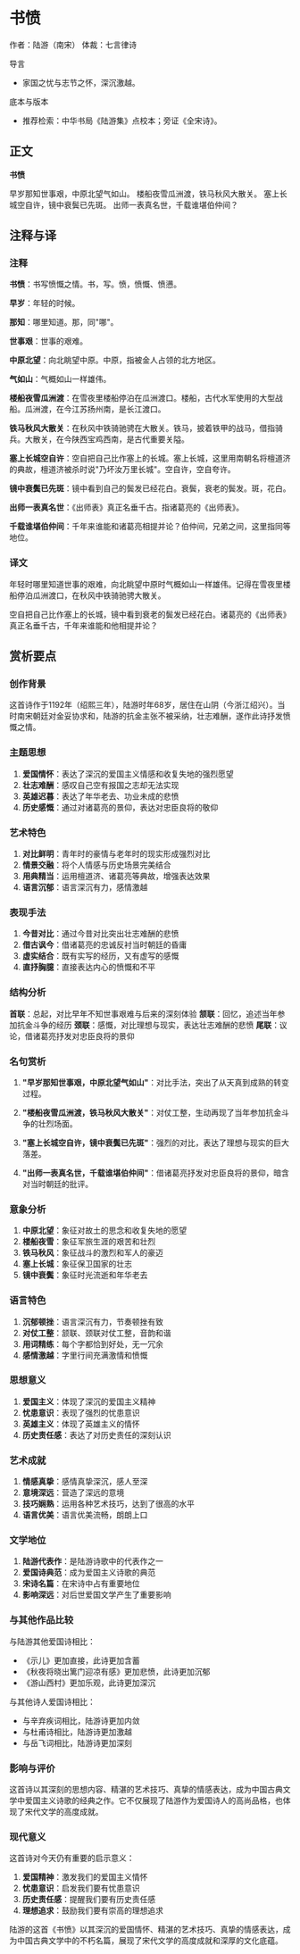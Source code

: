 # 书愤

作者：陆游（南宋）
体裁：七言律诗

导言
- 家国之忧与志节之怀，深沉激越。

底本与版本
- 推荐检索：中华书局《陆游集》点校本；旁证《全宋诗》。

## 正文

**书愤**

早岁那知世事艰，中原北望气如山。
楼船夜雪瓜洲渡，铁马秋风大散关。
塞上长城空自许，镜中衰鬓已先斑。
出师一表真名世，千载谁堪伯仲间？

## 注释与译

### 注释

**书愤**：书写愤慨之情。书，写。愤，愤慨、愤懑。

**早岁**：年轻的时候。

**那知**：哪里知道。那，同"哪"。

**世事艰**：世事的艰难。

**中原北望**：向北眺望中原。中原，指被金人占领的北方地区。

**气如山**：气概如山一样雄伟。

**楼船夜雪瓜洲渡**：在雪夜里楼船停泊在瓜洲渡口。楼船，古代水军使用的大型战船。瓜洲渡，在今江苏扬州南，是长江渡口。

**铁马秋风大散关**：在秋风中铁骑驰骋在大散关。铁马，披着铁甲的战马，借指骑兵。大散关，在今陕西宝鸡西南，是古代重要关隘。

**塞上长城空自许**：空自把自己比作塞上的长城。塞上长城，这里用南朝名将檀道济的典故，檀道济被杀时说"乃坏汝万里长城"。空自许，空自夸许。

**镜中衰鬓已先斑**：镜中看到自己的鬓发已经花白。衰鬓，衰老的鬓发。斑，花白。

**出师一表真名世**：《出师表》真正名垂千古。指诸葛亮的《出师表》。

**千载谁堪伯仲间**：千年来谁能和诸葛亮相提并论？伯仲间，兄弟之间，这里指同等地位。

### 译文

年轻时哪里知道世事的艰难，向北眺望中原时气概如山一样雄伟。记得在雪夜里楼船停泊瓜洲渡口，在秋风中铁骑驰骋大散关。

空自把自己比作塞上的长城，镜中看到衰老的鬓发已经花白。诸葛亮的《出师表》真正名垂千古，千年来谁能和他相提并论？

## 赏析要点

### 创作背景

这首诗作于1192年（绍熙三年），陆游时年68岁，居住在山阴（今浙江绍兴）。当时南宋朝廷对金妥协求和，陆游的抗金主张不被采纳，壮志难酬，遂作此诗抒发愤慨之情。

### 主题思想

1. **爱国情怀**：表达了深沉的爱国主义情感和收复失地的强烈愿望
2. **壮志难酬**：感叹自己空有报国之志却无法实现
3. **英雄迟暮**：表达了年华老去、功业未成的悲愤
4. **历史感慨**：通过对诸葛亮的景仰，表达对忠臣良将的敬仰

### 艺术特色

1. **对比鲜明**：青年时的豪情与老年时的现实形成强烈对比
2. **情景交融**：将个人情感与历史场景完美结合
3. **用典精当**：运用檀道济、诸葛亮等典故，增强表达效果
4. **语言沉郁**：语言深沉有力，感情激越

### 表现手法

1. **今昔对比**：通过今昔对比突出壮志难酬的悲愤
2. **借古讽今**：借诸葛亮的忠诚反衬当时朝廷的昏庸
3. **虚实结合**：既有实写的经历，又有虚写的感慨
4. **直抒胸臆**：直接表达内心的愤慨和不平

### 结构分析

**首联**：总起，对比早年不知世事艰难与后来的深刻体验
**颔联**：回忆，追述当年参加抗金斗争的经历
**颈联**：感慨，对比理想与现实，表达壮志难酬的悲愤
**尾联**：议论，借诸葛亮抒发对忠臣良将的景仰

### 名句赏析

1. **"早岁那知世事艰，中原北望气如山"**：对比手法，突出了从天真到成熟的转变过程。

2. **"楼船夜雪瓜洲渡，铁马秋风大散关"**：对仗工整，生动再现了当年参加抗金斗争的壮烈场面。

3. **"塞上长城空自许，镜中衰鬓已先斑"**：强烈的对比，表达了理想与现实的巨大落差。

4. **"出师一表真名世，千载谁堪伯仲间"**：借诸葛亮抒发对忠臣良将的景仰，暗含对当时朝廷的批评。

### 意象分析

1. **中原北望**：象征对故土的思念和收复失地的愿望
2. **楼船夜雪**：象征军旅生涯的艰苦和壮烈
3. **铁马秋风**：象征战斗的激烈和军人的豪迈
4. **塞上长城**：象征保卫国家的壮志
5. **镜中衰鬓**：象征时光流逝和年华老去

### 语言特色

1. **沉郁顿挫**：语言深沉有力，节奏顿挫有致
2. **对仗工整**：颔联、颈联对仗工整，音韵和谐
3. **用词精练**：每个字都恰到好处，无一冗余
4. **感情激越**：字里行间充满激情和愤慨

### 思想意义

1. **爱国主义**：体现了深沉的爱国主义精神
2. **忧患意识**：表现了强烈的忧患意识
3. **英雄主义**：体现了英雄主义的情怀
4. **历史责任感**：表达了对历史责任的深刻认识

### 艺术成就

1. **情感真挚**：感情真挚深沉，感人至深
2. **意境深远**：营造了深远的意境
3. **技巧娴熟**：运用各种艺术技巧，达到了很高的水平
4. **语言优美**：语言优美流畅，朗朗上口

### 文学地位

1. **陆游代表作**：是陆游诗歌中的代表作之一
2. **爱国诗典范**：成为爱国主义诗歌的典范
3. **宋诗名篇**：在宋诗中占有重要地位
4. **影响深远**：对后世爱国文学产生了重要影响

### 与其他作品比较

与陆游其他爱国诗相比：
- 《示儿》更加直接，此诗更加含蓄
- 《秋夜将晓出篱门迎凉有感》更加悲愤，此诗更加沉郁
- 《游山西村》更加乐观，此诗更加深沉

与其他诗人爱国诗相比：
- 与辛弃疾词相比，陆游诗更加内敛
- 与杜甫诗相比，陆游诗更加激越
- 与岳飞词相比，陆游诗更加深刻

### 影响与评价

这首诗以其深刻的思想内容、精湛的艺术技巧、真挚的情感表达，成为中国古典文学中爱国主义诗歌的经典之作。它不仅展现了陆游作为爱国诗人的高尚品格，也体现了宋代文学的高度成就。

### 现代意义

这首诗对今天仍有重要的启示意义：
1. **爱国精神**：激发我们的爱国主义情怀
2. **忧患意识**：启发我们要有忧患意识
3. **历史责任感**：提醒我们要有历史责任感
4. **理想追求**：鼓励我们要有崇高的理想追求

陆游的这首《书愤》以其深沉的爱国情怀、精湛的艺术技巧、真挚的情感表达，成为中国古典文学中的不朽名篇，展现了宋代文学的高度成就和深厚的文化底蕴。